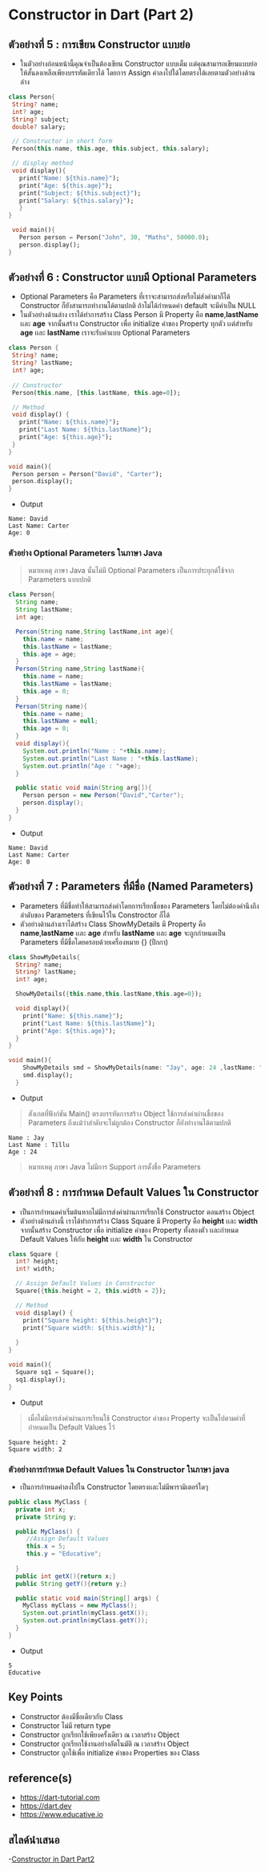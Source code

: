 # Constructor in Dart (Part 2)
## ตัวอย่างที่ 5 : การเขียน Constructor แบบย่อ
- ในตัวอย่างก่อนหน้านี้คุณจำเป็นต้องเขียน Constructor แบบเต็ม เเต่คุณสามารถเขียนแบบย่อให้สั้นลงเหลือเพียงบรรทัดเดียวได้ โดยการ Assign ค่าลงไปใด้โดยตรงได้เลยตามตัวอย่างด้านล่าง

 ```dart
class Person{
  String? name;
  int? age;
  String? subject;
  double? salary;

  // Constructor in short form
  Person(this.name, this.age, this.subject, this.salary);

  // display method
  void display(){
    print("Name: ${this.name}");
    print("Age: ${this.age}");
    print("Subject: ${this.subject}");
    print("Salary: ${this.salary}");
    }
}

  void main(){
    Person person = Person("John", 30, "Maths", 50000.0);
    person.display();
}
```

## ตัวอย่างที่ 6 : Constructor แบบมี Optional Parameters
- Optional Parameters คือ Parameters ที่เราจะสามารถส่งหรือไม่ส่งค่ามาก็ได้ Constructor ก็ยังสามารถทำงานได้ตามปกติ ถ้าไม่ได้กำหนดค่า  default จะมีค่าเป็น NULL
- ในตัวอย่างด้านล่าง เราได้ทำการสร้าง Class Person มี Property คือ **name**,**lastName** เเละ **age** จากนั้นสร้าง Constructor เพื่อ initialize ค่าของ Property ทุกตัว เเต่สำหรับ **age** เเละ **lastName** เราจะรับค่าแบบ Optional Parameters 

 ```dart
class Person {
  String? name;
  String? lastName;
  int? age;
  
  // Constructor
  Person(this.name, [this.lastName, this.age=0]);

  // Method
  void display() {
    print("Name: ${this.name}");
    print("Last Name: ${this.lastName}");
    print("Age: ${this.age}");
  }
}

void main(){
  Person person = Person("David", "Carter");
  person.display();
}
```
- Output
```
Name: David
Last Name: Carter
Age: 0
```
### ตัวอย่าง Optional Parameters ในภาษา Java
> หมายเหตุ ภาษา Java นั้นไม่มี Optional Parameters เป็นการประยุกต์ใช้จาก Parameters แบบปกติ
```java
class Person{
  String name;
  String lastName;
  int age;

  Person(String name,String lastName,int age){
    this.name = name;
    this.lastName = lastName;
    this.age = age;
  }
  Person(String name,String lastName){
    this.name = name;
    this.lastName = lastName;
    this.age = 0;
  }
  Person(String name){
    this.name = name;
    this.lastName = null;
    this.age = 0;
  }
  void display(){
    System.out.println("Name : "+this.name);
    System.out.println("Last Name : "+this.lastName);
    System.out.println("Age : "+age);
  }

  public static void main(String arg[]){
    Person person = new Person("David","Carter");
    person.display();
  }
}
```
* Output
```
Name: David
Last Name: Carter
Age: 0
```
## ตัวอย่างที่ 7 :  Parameters ที่มีชื่อ (Named Parameters)
* Parameters ที่มีชื่อทำให้สามารถส่งค่าโดยการเรียกชื่อของ Parameters โดยไม่ต้องคำนึงถึงลำดับของ Parameters ที่เขียนไว้ใน Constroctor ก็ได้
* ตัวอย่างด้านล่างเราได้สร้าง Class ShowMyDetails มี Property คือ **name**,**lastName** เเละ **age**
 สำหรับ **lastName** เเละ **age** จะถูกกำหนดเป็น Parameters ที่มีชื่อโดยครอบด้วยเครื่องหมาย {} (ปีกกา)
```dart
class ShowMyDetails{
  String? name;
  String? lastName;
  int? age;

  ShowMyDetails({this.name,this.lastName,this.age=0});

  void display(){
    print("Name: ${this.name}");
    print("Last Name: ${this.lastName}");
    print("Age: ${this.age}");
  }  
}

void main(){
    ShowMyDetails smd = ShowMyDetails(name: "Jay", age: 24 ,lastName: "Tillu",);
    smd.display();
  }
```
- Output
>สังเกตที่ฟังก์ชัน Main() ตรงบรรทัดการสร้าง Object ใช้การส่งค่าผ่านชื่อของ Parameters ถึงเเม้ว่าลำดับจะไม่ถูกต้อง Constructor ก็ยังทำงานได้ตามปกติ
```
Name : Jay
Last Name : Tillu
Age : 24
```
> หมายเหตุ ภาษา Java ไม่มีการ Support การตั้งชื่อ Parameters

## ตัวอย่างที่ 8 : การกำหนด Default Values ใน Constructor
- เป็นการกำหนดค่าเริ่มต้นหากไม่มีการส่งค่าผ่านการเรียกใช้ Constructor ตอนสร้าง Object
- ตัวอย่างด้านล่างนี้ เราได้ทำการสร้าง Class Square มี Property คือ **height** เเละ **width** จากนั้นสร้าง Constructor เพื่อ initialize ค่าของ Property ทั้งสองตัว เเละกำหนด Default Values ให้กับ **height** เเละ **width** ใน Constructor
```dart
class Square {
  int? height;
  int? width;

  // Assign Default Values in Constructor
  Square({this.height = 2, this.width = 2});

  // Method
  void display() {
    print("Square height: ${this.height}");
    print("Square width: ${this.width}");
    
  }
}

void main(){
  Square sq1 = Square();
  sq1.display();
}
```
- Output
> เมื่อไม่มีการส่งค่าผ่านการเรียนใช้ Constructor ค่าของ Property จะเป็นไปตามค่าที่กำหนดเป็น Default Values ไว้
```
Square height: 2
Square width: 2
 ```
### ตัวอย่างการกำหนด Default Values ใน Constructor ในภาษา java
- เป็นการกำหนดค่าลงไปใน Constructor โดยตรงเเละไม่มีพารามิเตอร์ใดๆ
 ```java
public class MyClass {
   private int x;
   private String y;

   public MyClass() {
      //Assign Default Values
      this.x = 5;
      this.y = "Educative";
      
   }
   public int getX(){return x;}
   public String getY(){return y;}

   public static void main(String[] args) {
     MyClass myClass = new MyClass();
     System.out.println(myClass.getX());
     System.out.println(myClass.getY()); 
   }
}
 ```
- Output
```
5
Educative
```
## Key Points
- Constructor ต้องมีชื่อเดียวกับ Class
- Constructor ไม่มี return type
- Constructor ถูกเรียกใช้เพียงครั้งเดียว ณ เวลาสร้าง Object
- Constructor ถูกเรียกใช้งานอย่างอัตโนมัติ ณ เวลาสร้าง Object
- Constructor ถูกใช้เพื่อ initialize ค่าของ Properties ของ Class

## reference(s)
- https://dart-tutorial.com
- https://dart.dev
- https://www.educative.io


## สไลด์นำเสนอ
-[Constructor in Dart Part2](https://github.com/ThanatatYAM/files/raw/main/Constructor%20in%20Dart%20Part2.pptx)
